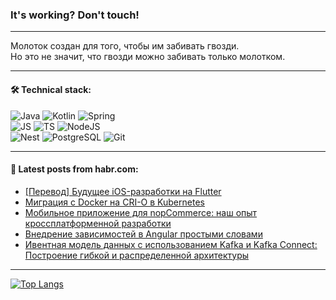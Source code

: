 ### It's working? Don't touch!

---
Молоток создан для того, чтобы им забивать гвозди. <br>
Но это не значит, что гвозди можно забивать только молотком.

---

#### 🛠️ Technical stack:

![Java](https://img.shields.io/badge/Java-informational?logo=Oracle&style=flat&logoColor=white&color=FF4500)
![Kotlin](https://img.shields.io/badge/Kotlin-informational?logo=Kotlin&style=flat&logoColor=white&color=774D97)
![Spring](https://img.shields.io/badge/SpringBoot-informational?logo=SpringBoot&style=flat&logoColor=white&color=6DB33F) <br>
![JS](https://img.shields.io/badge/JS-informational?logo=javaScript&style=flat&logoColor=black&color=F7Df1E)
![TS](https://img.shields.io/badge/TypeScript-informational?logo=typeScript&style=flat&logoColor=black&color=0667A8)
![NodeJS](https://img.shields.io/badge/NodeJS-informational?logo=node.js&style=flat&logoColor=white&color=70A760) <br>
![Nest](https://img.shields.io/badge/NestJS-informational?logo=NestJS&style=flat&logoColor=white&color=E0234E)
![PostgreSQL](https://img.shields.io/badge/PostgreSQL-informational?logo=PostgreSQL&style=flat&logoColor=white&color=DAA520)
![Git](https://img.shields.io/badge/Git-informational?logo=git&style=flat&logoColor=white&color=778899)

___

#### 💬 Latest posts from habr.com:

<!-- BLOG-POST-LIST:START -->
- [[Перевод] Будущее iOS-разработки на Flutter](https://habr.com/ru/articles/750818/?utm_source=habrahabr&utm_medium=rss&utm_campaign=750818)
- [Миграция с Docker на CRI-O в Kubernetes](https://habr.com/ru/companies/first/articles/751396/?utm_source=habrahabr&utm_medium=rss&utm_campaign=751396)
- [Мобильное приложение для nopCommerce: наш опыт кроссплатформенной разработки](https://habr.com/ru/articles/751430/?utm_source=habrahabr&utm_medium=rss&utm_campaign=751430)
- [Внедрение зависимостей в Angular простыми словами](https://habr.com/ru/articles/751422/?utm_source=habrahabr&utm_medium=rss&utm_campaign=751422)
- [Ивентная модель данных с использованием Kafka и Kafka Connect: Построение гибкой и распределенной архитектуры](https://habr.com/ru/articles/751256/?utm_source=habrahabr&utm_medium=rss&utm_campaign=751256)
<!-- BLOG-POST-LIST:END -->

---
[![Top Langs](https://github-readme-stats-git-master-advtsetting-gmailcom.vercel.app/api/top-langs/?username=zloylis&langs_count=10&hide_title=false&title_color=e6edf3&size_weight=0.5&count_weight=0.5&layout=compact&hide_border=true&theme=dracula)](https://github.com/zloylis)

<!-- ![GitHub stats](https://github-readme-stats-git-master-advtsetting-gmailcom.vercel.app/api?username=zloylis&show_icons=true&hide_border=true&theme=dracula&hide_title=true&include_all_commits=true&count_private=true&hide=contribs&hide_rank=true) -->
